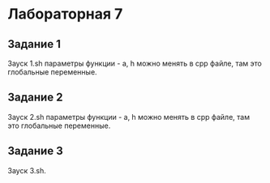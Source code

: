 # Лабораторная 7

## Задание 1

Зауск 1.sh параметры функции - a, h можно менять в cpp файле, там это глобальные переменные.

## Задание 2

Зауск 2.sh параметры функции - a, h можно менять в cpp файле, там это глобальные переменные.

## Задание 3

Зауск 3.sh.
